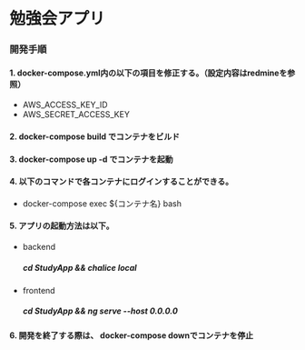# 勉強会アプリ
### 開発手順
#### 1. docker-compose.yml内の以下の項目を修正する。（設定内容はredmineを参照）
- AWS_ACCESS_KEY_ID
- AWS_SECRET_ACCESS_KEY
#### 2. docker-compose build でコンテナをビルド
#### 3. docker-compose up -d でコンテナを起動
#### 4. 以下のコマンドで各コンテナにログインすることができる。
- docker-compose exec ${コンテナ名} bash
#### 5. アプリの起動方法は以下。
- backend
    ##### cd StudyApp && chalice local
- frontend
    ##### cd StudyApp && ng serve --host 0.0.0.0
#### 6. 開発を終了する際は、 docker-compose downでコンテナを停止
